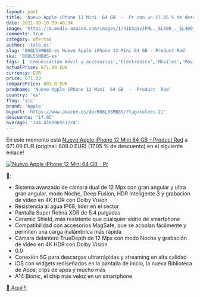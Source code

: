 ```yaml
---
layout: post
title: 'Nuevo Apple iPhone 12 Mini  64 GB  -  Pr con un 17.05 % de descuento'
date: 2021-09-10 09:48:34
image: 'https://m.media-amazon.com/images/I/41b3q1vIFML._SL500_._SL400_.jpg'
comments: true
category: ofertas
author: 'tole.es'
slug: 'B08L5SMB8S-es Nuevo Apple iPhone 12 Mini 64 GB - Product Red'
sku: 'B08L5SMB8S-es'
tags: [ 'Comunicación móvil y accesorios','Electrónica','Móviles','Móviles y smartphones libres','apple','iphone', ]
actualPrice: 671.09 EUR
currency: EUR
price: 671.09
comparePrice: 809.0 EUR
prodname: 'Nuevo Apple iPhone 12 Mini  64 GB  -  Product  Red'
country: 'es'
flag: '🇪🇸'
brand: 'Apple'
buyurl: 'https://www.amazon.es/dp/B08L5SMB8S/?tag=tolees-21'
descuento: '17.05'
average: '744.416896551724'
---
```


En este momento está [Nuevo Apple iPhone 12 Mini  64 GB  -  Product  Red](https://www.amazon.es/dp/B08L5SMB8S/?tag=tolees-21) a 671.09 EUR (original: 809.0 EUR) (17.05 %  de descuento) en el siguiente enlace!

[![Nuevo Apple iPhone 12 Mini  64 GB  -  Pr](https://m.media-amazon.com/images/I/41b3q1vIFML._SL500_._SL400_.jpg)](https://www.amazon.es/dp/B08L5SMB8S/?tag=tolees-21)

🔎:

- Sistema avanzado de cámara dual de 12 Mpx con gran angular y ultra gran angular, modo Noche, Deep Fusion, HDR Inteligente 3 y grabación de vídeo en 4K HDR con Dolby Vision
- Resistencia al agua IP68, líder en el sector
- Pantalla Super Retina XDR de 5,4 pulgadas
- Ceramic Shield, más resistente que cualquier vidrio de smartphone
- Compatibilidad con accesorios MagSafe, que se acoplan fácilmente y permiten una carga inalámbrica más rápida
- Cámara delantera TrueDepth de 12 Mpx con modo Noche y grabación de vídeo en 4K HDR con Dolby Vision
- 0.0
- Conexión 5G para descargas ultrarrápidas y streaming en alta calidad
- iOS con widgets rediseñados en la pantalla de inicio, la nueva Biblioteca de Apps, clips de apps y mucho más
- A14 Bionic, el chip más veloz en un smartphone

[🛒 Aquí!!!](https://www.amazon.es/dp/B08L5SMB8S/?tag=tolees-21)
